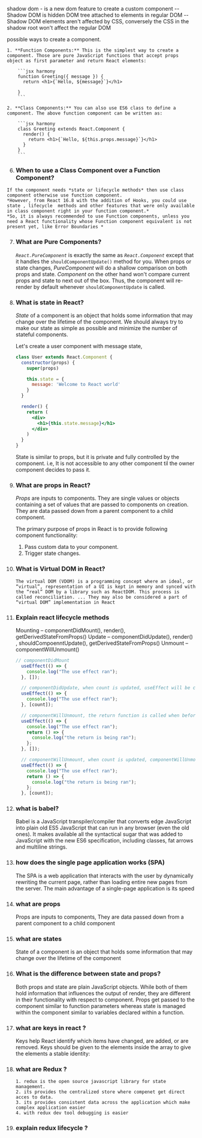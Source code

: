 shadow dom - is a new dom feature to create a custom component
-- Shadow DOM is hidden DOM tree attached to elements in regular DOM
-- Shadow DOM elements aren't affected by CSS, conversely the CSS in the shadow root won't affect the regular DOM

possible ways to create a component.

    1. **Function Components:** This is the simplest way to create a component. Those are pure JavaScript functions that accept props object as first parameter and return React elements:

        ```jsx harmony
        function Greeting({ message }) {
          return <h1>{`Hello, ${message}`}</h1>

        }
        ```

    2. **Class Components:** You can also use ES6 class to define a component. The above function component can be written as:

        ```jsx harmony
        class Greeting extends React.Component {
          render() {
            return <h1>{`Hello, ${this.props.message}`}</h1>
          }
        }
        ```

   6. ### When to use a Class Component over a Function Component?

    If the component needs *state or lifecycle methods* then use class component otherwise use function component.
    *However, from React 16.8 with the addition of Hooks, you could use state , lifecycle  methods and other features that were only available in class component right in your function component.*
    *So, it is always recommended to use Function components, unless you need a React functionality whose Function component equivalent is not present yet, like Error Boundaries *

    
7. ### What are Pure Components?

    *`React.PureComponent`* is exactly the same as *`React.Component`* except that it handles the `shouldComponentUpdate()` method for you. When props or state changes, *PureComponent* will do a shallow comparison on both props and state. *Component* on the other hand won't compare current props and state to next out of the box. Thus, the component will re-render by default whenever `shouldComponentUpdate` is called.

    
8. ### What is state in React?

    *State* of a component is an object that holds some information that may change over the lifetime of the component. We should always try to make our state as simple as possible and minimize the number of stateful components.

    Let's create a user component with message state,


    ```jsx harmony
    class User extends React.Component {
      constructor(props) {
        super(props)

        this.state = {
          message: 'Welcome to React world'
        }
      }

      render() {
        return (
          <div>
            <h1>{this.state.message}</h1>
          </div>
        )
      }
    }
    ```

    State is similar to props, but it is private and fully controlled by the component. i.e, It is not accessible to any other component til the owner component decides to pass it.


    
9. ### What are props in React?

    *Props* are inputs to components. They are single values or objects containing a set of values that are passed to components on creation. They are data passed down from a parent component to a child component.

    The primary purpose of props in React is to provide following component functionality:

    1. Pass custom data to your component.
    2. Trigger state changes.

 1. ### What is Virtual DOM in React?  

        The virtual DOM (VDOM) is a programming concept where an ideal, or “virtual”, representation of a UI is kept in memory and synced with the “real” DOM by a library such as ReactDOM. This process is called reconciliation. ... They may also be considered a part of “virtual DOM” implementation in React

 2. ### Explain react lifecycle methods  
      Mounting  – componentDidMount(), render(), getDerivedStateFromProps()
      Update    – componentDidUpdate(), render() ,  shouldCompoenntUpdate(), getDerivedStateFromProps()
      Unmount   – componentWillUnmount()

      ```jsx harmony
      // componentDidMount
        useEffect(() => {
          console.log("The use effect ran");
        }, []);

        // componentDidUpdate, when count is updated, useEffect will be called again
        useEffect(() => {
          console.log("The use effect ran");
        }, [count]);

        // componentWillUnmount, the return function is called when before component is unmounted.
        useEffect(() => {
          console.log("The use effect ran");
          return () => {
            console.log("the return is being ran");
          };
        }, []);

        // componentWillUnmount, when count is updated, componentWillUnmount is called and then componentDidUpdated will be caledd .
        useEffect(() => {
          console.log("The use effect ran");
          return () => {
            console.log("the return is being ran");
          };
        }, [count]);
      ````

 3. ### what is babel?
      Babel is a JavaScript transpiler/compiler that converts edge JavaScript into plain old ES5 JavaScript that can run in any browser (even the old ones). It makes available all the syntactical sugar that was added to JavaScript with the new ES6 specification, including classes, fat arrows and multiline strings.

 4. ### how does the single page application works (SPA)   
      The SPA is a web application that interacts with the user by dynamically rewriting the current page, rather than loading entire new pages from the server. The main advantage of a single-page application is its speed 

 5. ### what are props       
    Props are inputs to components, They are data passed down from a parent component to a child component

 6. ### what are states
      State of a component is an object that holds some information that may change over the lifetime of the component

  7. ### What is the difference between state and props?
      Both props and state are plain JavaScript objects. While both of them hold information that influences the output of render, they are different in their functionality with respect to component. Props get passed to the component similar to function parameters whereas state is managed within the component similar to variables declared within a function.

  8. ### what are keys in react ?
      Keys help React identify which items have changed, are added, or are removed. Keys should be given to the elements inside the array to give the elements a stable identity:

  8. ### what are Redux ? 
         1. redux is the open source javascript library for state management. 
         2. its provides the centralized store where compenet get direct acces to data.
         3. its provides consistent data across the application which make complex application easier
         4. with redux dev tool debugging is easier

  9. ### explain redux lifecycle ? 

    
   